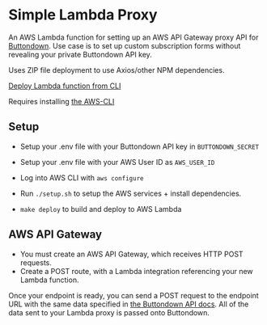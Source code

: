 # Simple Lambda Proxy

An AWS Lambda function for setting up an AWS API Gateway proxy API for
[Buttondown](https://buttondown.email/settings/programming). Use case is to set
up custom subscription forms without revealing your private Buttondown API key.

Uses ZIP file deployment to use Axios/other NPM dependencies.

[Deploy Lambda function from CLI](https://docs.aws.amazon.com/lambda/latest/dg/gettingstarted-awscli.html)

Requires installing [the AWS-CLI](https://aws.amazon.com/cli/)

## Setup

- Setup your .env file with your Buttondown API key in `BUTTONDOWN_SECRET`

- Setup your .env file with your AWS User ID as `AWS_USER_ID`

- Log into AWS CLI with `aws configure`

- Run `./setup.sh` to setup the AWS services + install dependencies.

- `make deploy` to build and deploy to AWS Lambda

## AWS API Gateway

- You must create an AWS API Gateway, which receives HTTP POST requests.
- Create a POST route, with a Lambda integration referencing your new Lambda
  function.

Once your endpoint is ready, you can send a POST request to the endpoint URL
with the same data specified in
[the Buttondown API docs](https://api.buttondown.email/v1/schema#operation/Create%20a%20new%20subscriber).
All of the data sent to your Lambda proxy is passed onto Buttondown.
